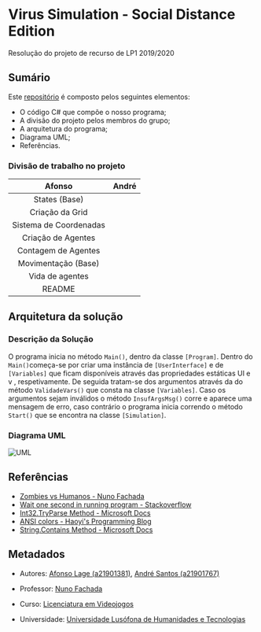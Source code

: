 
# Virus Simulation - Social Distance Edition

Resolução do projeto de recurso de LP1 2019/2020

## Sumário

Este [repositório] é composto pelos seguintes elementos:

* O código C# que compõe o nosso programa;
* A divisão do projeto pelos membros do grupo;
* A arquitetura do programa;
* Diagrama UML;
* Referências.
  
### Divisão de trabalho no projeto

|Afonso                 |André                  |
|:---------------------:|:---------------------:|
|States (Base)          |                       |
|Criação da Grid        |                       |
|Sistema de Coordenadas |                       |
|Criação de Agentes     |                       |
|Contagem de Agentes    |                       |
|Movimentação (Base)    |                       |
|Vida de agentes        |                       |
|README                 |                       |

## Arquitetura da solução

### Descrição da Solução

O programa inicia no método ``Main()``, dentro da classe ``[Program]``. Dentro do
 ``Main()``começa-se por criar uma instância de ``[UserInterface]`` e de
 ``[Variables]`` que ficam disponíveis através das propriedades estáticas UI e v
 , respetivamente. De seguida tratam-se dos argumentos através da do método
 ``ValidadeVars()`` que consta na classe ``[Variables]``. Caso os argumentos
 sejam inválidos o método ``InsufArgsMsg()`` corre e aparece uma mensagem de
 erro, caso contrário o programa inicia correndo o método ``Start()`` que se
 encontra na classe ``[Simulation]``.  


### Diagrama UML

![UML](UML.png "UML")

## Referências

* [Zombies vs Humanos - Nuno Fachada]
* [Wait one second in running program - Stackoverflow]
* [Int32.TryParse Method - Microsoft Docs]
* [ANSI colors - Haoyi's Programming Blog]
* [String.Contains Method - Microsoft Docs]
  
## Metadados

* Autores: [Afonso Lage (a21901381)], [André Santos (a21901767)]
  
* Professor: [Nuno Fachada]

* Curso: [Licenciatura em Videojogos]

* Universidade: [Universidade Lusófona de Humanidades e Tecnologias][ULHT]

[Program]: https://github.com/AfonsoLage-boop/LP-Recurso/blob/master/VirusSim/Program.cs
[UserInterface]: https://github.com/AfonsoLage-boop/LP-Recurso/blob/master/VirusSim/UserInterface.cs
[Variables]: https://github.com/AfonsoLage-boop/LP-Recurso/blob/master/VirusSim/Variables.cs
[Simulation]: https://github.com/AfonsoLage-boop/LP-Recurso/blob/master/VirusSim/Simulation.cs
[Agent]:https://github.com/AfonsoLage-boop/LP-Recurso/blob/master/VirusSim/Agent.cs
[Coords]:https://github.com/AfonsoLage-boop/LP-Recurso/blob/master/VirusSim/Coords.cs
[Grid]:https://github.com/AfonsoLage-boop/LP-Recurso/blob/master/VirusSim/Grid.cs
[State]:https://github.com/AfonsoLage-boop/LP-Recurso/blob/master/VirusSim/State.cs
[repositório]: https://github.com/AfonsoLage-boop/LP-Recurso
[Zombies vs Humanos - Nuno Fachada]:https://github.com/VideojogosLusofona/lp1_2018_p2_solucao
[Wait one second in running program - Stackoverflow]:https://stackoverflow.com/questions/10458118/wait-one-second-in-running-program
[Int32.TryParse Method - Microsoft docs]:https://docs.microsoft.com/en-us/dotnet/api/system.int32.tryparse?view=netcore-3.1
[ANSI colors - Haoyi's Programming Blog]:https://www.lihaoyi.com/post/BuildyourownCommandLinewithANSIescapecodes.html#decorations
[String.Contains Method - Microsoft docs]:https://docs.microsoft.com/pt-br/dotnet/api/system.string.contains?view=netcore-3.1
[Afonso Lage (a21901381)]:https://github.com/AfonsoLage-boop
[André Santos (a21901767)]:https://github.com/andrepucas
[Nuno Fachada]:https://github.com/fakenmc
[Licenciatura em Videojogos]:https://www.ulusofona.pt/licenciatura/videojogos
[ULHT]:https://www.ulusofona.pt/